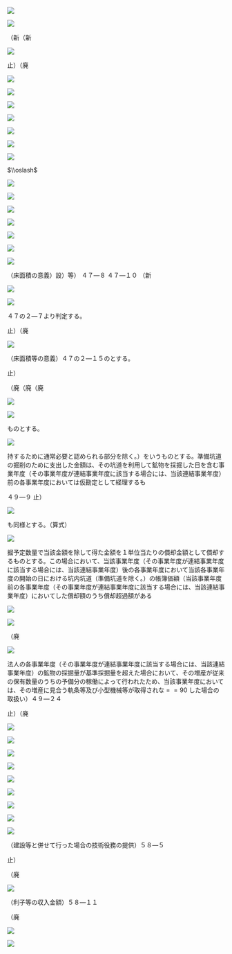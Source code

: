![](https://www.nta.go.jp/tmp/18975d93-bdf1-4e29-9a76-2c1fbbff1600/images/110c73a1fd2a1d6791a152a6c65dec4a734f81921c9300bef6471e1556fd51a5.jpg)

![](https://www.nta.go.jp/tmp/18975d93-bdf1-4e29-9a76-2c1fbbff1600/images/b1ae88977fb6ece1f0483f71fed15d84e7da42e031296f17ca46905793c74956.jpg)

（新（新

![](https://www.nta.go.jp/tmp/18975d93-bdf1-4e29-9a76-2c1fbbff1600/images/5531e5ed515a40c2199be17b0fb0b3cd9a1c31c948f11a431d3ba07dda905601.jpg)

止）（廃

![](https://www.nta.go.jp/tmp/18975d93-bdf1-4e29-9a76-2c1fbbff1600/images/2d04e244282b972e772968bb23d81c0df6fa6898240543aeb166000a56c2fd20.jpg)

![](https://www.nta.go.jp/tmp/18975d93-bdf1-4e29-9a76-2c1fbbff1600/images/ced81e203fe661dc1341edc0098cec04931c0cc3c6945417487611b2ec93bcff.jpg)

![](https://www.nta.go.jp/tmp/18975d93-bdf1-4e29-9a76-2c1fbbff1600/images/f8eeabc95dcfd4263941767a00a03dd2207d5177fc3fab50dd3f5f34522af7fd.jpg)

![](https://www.nta.go.jp/tmp/18975d93-bdf1-4e29-9a76-2c1fbbff1600/images/06de0648d4e91f63e71576f9fd06f0af9d291dac9943cb9080a4bd2b095ccb66.jpg)

![](https://www.nta.go.jp/tmp/18975d93-bdf1-4e29-9a76-2c1fbbff1600/images/33d351db8be543fec1cca91b71f1aab1c743adcb053ad8ba6f04f44b9f7d64ae.jpg)

![](https://www.nta.go.jp/tmp/18975d93-bdf1-4e29-9a76-2c1fbbff1600/images/864333093e5e39885ff7934bab4b7dde2841292cfe5a604da1cf05b80532961b.jpg)

![](https://www.nta.go.jp/tmp/18975d93-bdf1-4e29-9a76-2c1fbbff1600/images/9cf1abf74fcf8b6b8185dde55205cb0aa5784435d16d88fbb4a2ce770ce82690.jpg)

$\\oslash$

![](https://www.nta.go.jp/tmp/18975d93-bdf1-4e29-9a76-2c1fbbff1600/images/e775d17c2d0f2c206f06900a29953dbcd0638cf1e78ac808b8c30c2853423949.jpg)

![](https://www.nta.go.jp/tmp/18975d93-bdf1-4e29-9a76-2c1fbbff1600/images/b5adba1ba613f090405f0f2aca491665648780fe7b29a57022877fab54fd2da2.jpg)

![](https://www.nta.go.jp/tmp/18975d93-bdf1-4e29-9a76-2c1fbbff1600/images/3e70177e49dc70087391a9c530bb3cd951bd2d0c949ccbb9813d3486dfaccec6.jpg)

![](https://www.nta.go.jp/tmp/18975d93-bdf1-4e29-9a76-2c1fbbff1600/images/c5872fd6234c08770716d13da7575ee967e5cedd21a0c541f0240f8bcf7b66e8.jpg)

![](https://www.nta.go.jp/tmp/18975d93-bdf1-4e29-9a76-2c1fbbff1600/images/9dd2fbe0824a4df34ef2cefa2a11de90ec7000752d0d99e13d047e6e4f164879.jpg)

![](https://www.nta.go.jp/tmp/18975d93-bdf1-4e29-9a76-2c1fbbff1600/images/b25596aae90d427748d7435c5d78ca99fb889201c5a126ccda784deb19fd8bdb.jpg)

![](https://www.nta.go.jp/tmp/18975d93-bdf1-4e29-9a76-2c1fbbff1600/images/b9aab23635efb5b1da83ca830bc3f85a3889efa9034bd8fbf1bb5af7eaf87bb7.jpg)

（床面積の意義）設）等） ４７―８ ４７―１０ （新

![](https://www.nta.go.jp/tmp/18975d93-bdf1-4e29-9a76-2c1fbbff1600/images/eb0bc29b9163c83bdbc5856e7e6d7709c9a1c4bb044736d64f1733536df75237.jpg)

![](https://www.nta.go.jp/tmp/18975d93-bdf1-4e29-9a76-2c1fbbff1600/images/642dc7f58859d6c9e27c1b30ac697fe31e4ae349522b51614abe5cc3d66b0e21.jpg)

４７の２―７より判定する。

止）（廃

![](https://www.nta.go.jp/tmp/18975d93-bdf1-4e29-9a76-2c1fbbff1600/images/e6378870243de36d26a43ba683ae4445ac3fe23bd76780e6260a835d1e196996.jpg)

（床面積等の意義）４７の２―１５のとする。

止）

（廃（廃（廃

![](https://www.nta.go.jp/tmp/18975d93-bdf1-4e29-9a76-2c1fbbff1600/images/7f1592b6546255d2e873c953877913982c89de700b7498ab7ab04540e9c3fdae.jpg)

![](https://www.nta.go.jp/tmp/18975d93-bdf1-4e29-9a76-2c1fbbff1600/images/af064933a8c86162872995a068190e459683facbb25a3ac2d9f3705a34a7c9e3.jpg)

ものとする。

![](https://www.nta.go.jp/tmp/18975d93-bdf1-4e29-9a76-2c1fbbff1600/images/26f4214a4971ad15ff73ae8a1ce385b5403086bbf77743aa7c0d666d34229f5f.jpg)

持するために通常必要と認められる部分を除く。）をいうものとする。準備坑道の掘削のために支出した金額は、その坑道を利用して鉱物を採掘した日を含む事業年度（その事業年度が連結事業年度に該当する場合には、当該連結事業年度）前の各事業年度においては仮勘定として経理するも

４９―９ 止）

![](https://www.nta.go.jp/tmp/18975d93-bdf1-4e29-9a76-2c1fbbff1600/images/dc8d75034b4bfc37744429794bea31e3fd915458a45d1ee0a47dcdab8535c485.jpg)

も同様とする。（算式）

![](https://www.nta.go.jp/tmp/18975d93-bdf1-4e29-9a76-2c1fbbff1600/images/0c2e21241b5b30da09db03e677990f881eb28664161d4ebb620aef2da70f6a9d.jpg)

掘予定数量で当該金額を除して得た金額を１単位当たりの償却金額として償却するものとする。この場合において、当該事業年度（その事業年度が連結事業年度に該当する場合には、当該連結事業年度）後の各事業年度において当該各事業年度の開始の日における坑内坑道（準備坑道を除く。）の帳簿価額（当該事業年度前の各事業年度（その事業年度が連結事業年度に該当する場合には、当該連結事業年度）においてした償却額のうち償却超過額がある

![](https://www.nta.go.jp/tmp/18975d93-bdf1-4e29-9a76-2c1fbbff1600/images/9327252f8a4dd09fc41d5d04da932dbf962e952a8c09a907e1a6321b5a752cd4.jpg)

![](https://www.nta.go.jp/tmp/18975d93-bdf1-4e29-9a76-2c1fbbff1600/images/4da53419a2aa7980e0c695a9feb7567901dca3ec8f502699f923b0ac82d33bee.jpg)

（廃

![](https://www.nta.go.jp/tmp/18975d93-bdf1-4e29-9a76-2c1fbbff1600/images/7d8d175bcf3075cd9c7f40c48a3871da0a652ed74fdc3b0427306223f0d04e73.jpg)

法人の各事業年度（その事業年度が連結事業年度に該当する場合には、当該連結事業年度）の鉱物の採掘量が基準採掘量を超えた場合において、その増産が従来の保有数量のうちの予備分の稼働によって行われたため、当該事業年度においては、その増産に見合う軌条等及び小型機械等が取得されな $=$ $=90$ した場合の取扱い）４９―２４

止）（廃

![](https://www.nta.go.jp/tmp/18975d93-bdf1-4e29-9a76-2c1fbbff1600/images/8f786bf16cfc3ca038ad9e874523c7a412ae33fe12f3c9c2a0e547783c68236f.jpg)

![](https://www.nta.go.jp/tmp/18975d93-bdf1-4e29-9a76-2c1fbbff1600/images/3d6468aef89d8c6aea5e9681b0f8763c013e3acc14d02c56c52f6c4e6b135b51.jpg)

![](https://www.nta.go.jp/tmp/18975d93-bdf1-4e29-9a76-2c1fbbff1600/images/8fb735c6d6a46c800158874583dcc53450bee84038f1711de65c0f3f88fa9037.jpg)

![](https://www.nta.go.jp/tmp/18975d93-bdf1-4e29-9a76-2c1fbbff1600/images/b7af5f03df87c65810a6a7fa927d528ee04167a44abf7d0671ff5a30da6f9f11.jpg)

![](https://www.nta.go.jp/tmp/18975d93-bdf1-4e29-9a76-2c1fbbff1600/images/68679fca17d9f9bf92d7165970c73997adf698410fc6c702c47358ab042193f6.jpg)

![](https://www.nta.go.jp/tmp/18975d93-bdf1-4e29-9a76-2c1fbbff1600/images/0c6b146bdfe5170f104e3745288dd0590fdfb584ee871f23bbd1da0ee79f83fb.jpg)

![](https://www.nta.go.jp/tmp/18975d93-bdf1-4e29-9a76-2c1fbbff1600/images/2ca8262839df94663cc96e3f4136aab2a6988f1c1d241bf92f26638736700607.jpg)

![](https://www.nta.go.jp/tmp/18975d93-bdf1-4e29-9a76-2c1fbbff1600/images/4e8bfc64edd81ed28d2c721ece8e5d4c2f667b9b732964f92a3b77cc8e36e092.jpg)

![](https://www.nta.go.jp/tmp/18975d93-bdf1-4e29-9a76-2c1fbbff1600/images/28618bf8b5879224099039f272c1d9c22d7310d9231fb752ab6df202146e619d.jpg)

（建設等と併せて行った場合の技術役務の提供）５８―５

止）

（廃

![](https://www.nta.go.jp/tmp/18975d93-bdf1-4e29-9a76-2c1fbbff1600/images/3c997b9576e4ba8c535aee24feaa9beb5c0298f9950b00b6545a58e1854f3133.jpg)

（利子等の収入金額）５８―１１

（廃

![](https://www.nta.go.jp/tmp/18975d93-bdf1-4e29-9a76-2c1fbbff1600/images/fd4b8c899a40a4a5847bfe3a8ce395e2554a89f50c18bf2e87b07943d3bc5b42.jpg)

![](https://www.nta.go.jp/tmp/18975d93-bdf1-4e29-9a76-2c1fbbff1600/images/db280b22041cffe5af3310710b994e72d606193b977842f1e4c5154e580b6d79.jpg)